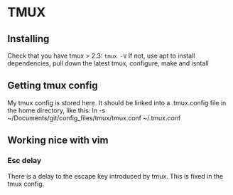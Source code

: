 # TMUX
## Installing
Check that you have tmux > 2.3: `tmux -V`
If not, use apt to install dependencies, pull down the latest tmux, configure, make and isntall

## Getting tmux config
My tmux config is stored here. 
It should be linked into a .tmux.config file in the home directory, like this: 
ln -s ~/Documents/git/config_files/tmux/tmux.conf ~/.tmux.conf

## Working nice with vim

### Esc delay
There is a delay to the escape key introduced by tmux. This is fixed in the tmux config. 
